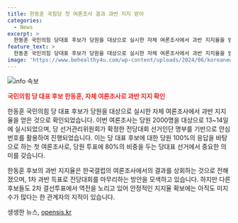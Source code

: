 ```yaml
---
title: 한동훈 국힘당 첫 여론조사 결과 과반 지지 받아
categories:
  - News
excerpt: >
  한동훈 국민의힘 당대표 후보가 당원을 대상으로 실시한 자체 여론조사에서 과반 지지율을 얻었다. 13~14일에 실시된 조사는 당 선거관리위원회가 확정한 선거인단 명부를 기반으로 이뤄졌으며, 이번이 처음으로 국민의힘 당원 100%를 대상으로 한 조사였다. 한동훈 후보는 자체 여론조사에서 과반 지지율을 기록한 것으로 알려졌으며, 당원 투표 80%, 일반 국민 여론조사 20%를 각각 반영하는 당대표 선거에서 1차 과반 득표를 향해 투표율을 제고할 계획이다.
feature_text: >
  한동훈 국민의힘 당대표 후보가 당원을 대상으로 실시한 자체 여론조사에서 과반 지지율을 얻었다. 13~14일에 실시된 조사는 당 선거관리위원회가 확정한 선거인단 명부를 기반으로 이뤄졌으며, 이번이 처음으로 국민의힘 당원 100%를 대상으로 한 조사였다. 한동훈 후보는 자체 여론조사에서 과반 지지율을 기록한 것으로 알려졌으며, 당원 투표 80%, 일반 국민 여론조사 20%를 각각 반영하는 당대표 선거에서 1차 과반 득표를 향해 투표율을 제고할 계획이다.
image: 'https://www.behealthy4u.com/wp-content/uploads/2024/06/koreanews.jpg'
---
```


<p><img src="https://www.behealthy4u.com/wp-content/uploads/2024/06/koreanews.jpg" alt="info 속보" /></p>

<p><b><span style="color: #ee2323;">국민의힘 당 대표 후보 한동훈, 자체 여론조사로 과반 지지 확인</span></b></p>

<p>한동훈 국민의힘 당 대표 후보가 당원을 대상으로 실시한 자체 여론조사에서 과반 지지율을 얻은 것으로 확인되었습니다. 이번 여론조사는 당원 2000명을 대상으로 13~14일에 실시되었으며, 당 선거관리위원회가 확정한 전당대회 선거인단 명부를 기반으로 안심번호를 활용하여 진행되었습니다. 이는 당 대표 후보에 대한 당원 100%의 응답을 바탕으로 하는 첫 여론조사로, 당원 투표에 80%의 비중을 두는 당대표 선거에서 중요한 의미를 갖습니다.</p>

<p>한동훈 후보의 과반 지지율은 한국갤럽의 여론조사에서의 결과를 상회하는 것으로 전해졌으며, 1차 과반 득표로 전당대회를 마무리하는 방안을 모색하고 있습니다. 하지만 다른 후보들도 2차 결선투표에서 역전을 노리고 있어 안정적인 지지율 확보에는 아직도 미지수가 많다는 한 관계자의 지적이 있습니다.</p>
생생한 뉴스, <a href="https://opensis.kr" rel="dofollow">opensis.kr</a>


